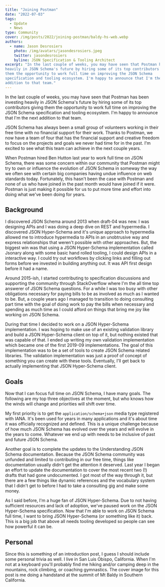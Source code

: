 ```yaml
---
title: "Joining Postman"
date: "2022-07-03"
tags:
  - Update
  - News
type: Community
cover: /img/posts/2022/joining-postman/baldy-hs-web.webp
authors:
  - name: Jason Desrosiers
    photo: /img/avatars/jasondesrosiers.jpeg
    twitter: jasondesrosiers
    byline: JSON Specification & Tooling Architect
excerpt: "In the last couple of weeks, you may have seen that Postman has been investing
heavily in JSON Schema's future by hiring some of its top contributors giving
them the opportunity to work full time on improving the JSON Schema
specification and tooling ecosystem. I'm happy to announce that I'm the next
addition to that team."
---
```


In the last couple of weeks, you may have seen that Postman has been investing
heavily in JSON Schema's future by hiring some of its top contributors giving
them the opportunity to work full time on improving the JSON Schema
specification and tooling ecosystem. I'm happy to announce that I'm the next
addition to that team.

JSON Schema has always been a small group of volunteers working in their free
time with no financial support for their work. Thanks to Postman, we now have a
team of four that has the financial support and creative freedom to focus on the
projects and goals we never had time for in the past. I'm excited to see what
this team can achieve in the next couple years.

When Postman hired Ben Hutton last year to work full time on JSON Schema, there
was some concern within our community that Postman might try to own or influence
the evolution of JSON Schema in someway the way we often see with certain big
companies having undue influence on web standards today. Fortunately, this
hasn't been the case with Postman and none of us who have joined in the past
month would have joined if it were. Postman is just making it possible for us to
put more time and effort into doing what we've been doing for years.

## Background

I discovered JSON Schema around 2013 when draft-04 was new. I was designing APIs
and I was doing a deep dive on REST and hypermedia. I discovered JSON
Hyper-Schema and it's unique approach to hypermedia allowed me to introduce
hypermedia to APIs in an unobtrusive way and express relationships that weren't
possible with other approaches. But, the biggest win was that using a JSON
Hyper-Schema implementation called Jsonary along with some basic hand rolled
tooling, I could design APIs in a interactive way. I could try out workflows by
clicking links and filling out forms before we invested in building anything
out. It was API first design before it had a name.

Around 2015-ish, I started contributing to specification discussions and
supporting the community through StackOverflow where I'm the all time top
answerer of JSON Schema questions. For a while I was too busy with other
obligations necessary for paying bills to be as involved as much as I wanted to
be. But, a couple years ago I managed to transition to doing consulting part
time with the goal of doing work to pay the bills when necessary and spending as
much time as I could afford on things that bring me joy like working on JSON
Schema.

During that time I decided to work on a JSON Hyper-Schema implementation. I was
hoping to make use of an existing validation library and build a JSON
Hyper-Schema client on top of it, but nothing existed that was capable of that.
I ended up writing my own validation implementation which became one of the
first 2019-09 implementations. The goal of this implementation was to be a set
of tools to create JSON Schema related libraries. The validation implementation
was just a proof of concept of something you can create with these tools.
Eventually, I'll get back to actually implementing that JSON Hyper-Schema
client.

## Goals

Now that I can focus full time on JSON Schema, I have many goals. The following
are my top three objectives at the moment, but who knows how the winds will
change and priorities will shift over time.

My first priority is to get the `application/schema+json` media type registered
with IANA. It's been used for years in many applications and it's about time it
was officially recognized and defined. This is a unique challenge because of how
much JSON Schema has evolved over the years and will evolve in the years to
come. Whatever we end up with needs to be inclusive of past and future JSON
Schema.

Another goal is to complete the updates to the Understanding JSON Schema
documentation. Because the JSON Schema community was unfunded and limited to
contributing in our free time, things like documentation usually didn't get the
attention it deserved. Last year I began an effort to update the documentation
to cover the most recent two (!) drafts that had gone undocumented. I got most
of the way through it, but there are a few things like dynamic references
and the vocabulary system that I didn't get to before I had to take a consulting
gig and make some money.

As I said before, I'm a huge fan of JSON Hyper-Schema. Due to not having
sufficient resources and lack of adoption, we've paused work on the JSON
Hyper-Schema specification. Now that I'm able to work on JSON Schema full time,
I want to bring JSON Hyper-Schema (or something like it) back. This is a big job
that above all needs tooling developed so people can see how powerful it can be.

## Personal

Since this is something of an introduction post, I guess I should include some
personal trivia as well. I live in San Luis Obispo, California. When I'm not at
a keyboard you'll probably find me hiking and/or camping deep in the mountains,
rock climbing, or coaching gymnastics. The cover image for this post is me doing
a handstand at the summit of Mt Baldy in Southern California.
